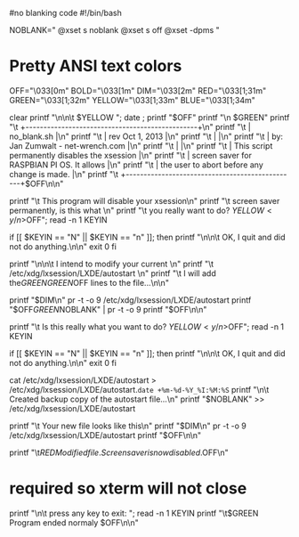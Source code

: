 #no blanking code
#!/bin/bash

NOBLANK="
@xset s noblank
@xset s off
@xset -dpms
"

  # Pretty ANSI text colors
  OFF="\033[0m"
  BOLD="\033[1m"
  DIM="\033[2m"
  RED="\033[1;31m"
  GREEN="\033[1;32m"
  YELLOW="\033[1;33m"
  BLUE="\033[1;34m"

  clear
  printf "\n\n\t $YELLOW           "; date ; printf "$OFF"
  printf "\n $GREEN"
  printf "\t +------------------------------------------------+\n"
  printf "\t |                  no_blank.sh                   |\n"
  printf "\t |                rev Oct 1, 2013                 |\n"
  printf "\t |                                                |\n"
  printf "\t |  by: Jan Zumwalt - net-wrench.com              |\n"
  printf "\t |                                                |\n"
  printf "\t |  This script permanently disables the xsession |\n"
  printf "\t |  screen saver for RASPBIAN PI OS. It allows    |\n"
  printf "\t |  the user to abort before any change is made.  |\n"
  printf "\t +------------------------------------------------+$OFF\n\n"

  printf "\t This program will disable your xsession\n"
  printf "\t screen saver permanently, is this what \n"
  printf "\t you really want to do? $YELLOW<y/n>$OFF"; read -n 1 KEYIN

  if [[ $KEYIN == "N"  ||  $KEYIN == "n" ]]; then
    printf "\n\n\t OK, I quit and did not do anything.\n\n"
    exit 0
  fi

  printf "\n\n\t I intend to modify your current \n"
  printf "\t /etc/xdg/lxsession/LXDE/autostart \n"
  printf "\t I will add the$GREEN GREEN$OFF lines to the file...\n\n"

  printf "$DIM\n"
  pr -t -o 9 /etc/xdg/lxsession/LXDE/autostart
  printf "$OFF$GREEN$NOBLANK" | pr -t -o 9
  printf "$OFF\n\n" 

  printf "\t Is this really what you want to do? $YELLOW<y/n>$OFF"; read -n 1 KEYIN

  if [[ $KEYIN == "N"  ||  $KEYIN == "n" ]]; then
    printf "\n\n\t OK, I quit and did not do anything.\n\n"
    exit 0
  fi

  cat /etc/xdg/lxsession/LXDE/autostart > /etc/xdg/lxsession/LXDE/autostart.`date +%m-%d-%Y_%I:%M:%S`
  printf "\n\t Created backup copy of the autostart file...\n"
  printf "$NOBLANK" >> /etc/xdg/lxsession/LXDE/autostart

  printf "\t Your new file looks like this\n"
  printf "$DIM\n"
  pr -t -o 9 /etc/xdg/lxsession/LXDE/autostart
  printf "$OFF\n\n"

  printf "\t$RED Modified file. Screensaver is now disabled.$OFF\n"

  # required so xterm will not close
  printf "\n\t press any key to exit: "; read -n 1 KEYIN
  printf "\t$GREEN Program ended normaly $OFF\n\n"